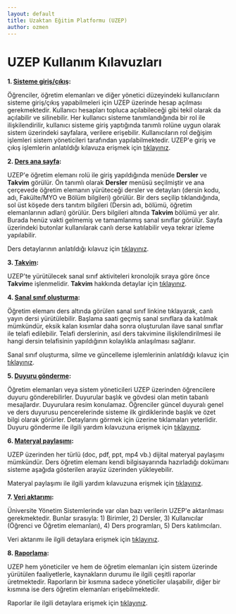 ```yaml
---
layout: default
title: Uzaktan Eğitim Platformu (UZEP)
author: ozmen
---
```


# UZEP Kullanım Kılavuzları

**1. [Sisteme giriş/çıkış](/uzepLogin.html):**

Öğrenciler, öğretim elemanları ve diğer yönetici düzeyindeki kullanıcıların sisteme giriş/çıkış yapabilmeleri için UZEP üzerinde hesap açılması gerekmektedir. Kullanıcı hesapları topluca açılabileceği gibi tekil olarak da açılabilir ve silinebilir. Her kullanıcı sisteme tanımlandığında bir rol ile ilişkilendirilir, kullanıcı sisteme giriş yaptığında tanımlı rolüne uygun olarak sistem üzerindeki sayfalara, verilere erişebilir. Kullanıcıların rol değişim işlemleri sistem yöneticileri tarafından yapılabilmektedir. UZEP'e giriş ve çıkış işlemlerin anlatıldığı kılavuza erişmek için <a href="/uzepLogin.html">tıklayınız</a>.

**2. [Ders ana sayfa](/anasayfa.html):**

UZEP'e öğretim elemanı rolü ile giriş yapıldığında menüde **Dersler** ve **Takvim** görülür. Ön tanımlı olarak **Dersler** menüsü seçilmiştir ve ana çerçevede öğretim elemanın yürüteceği dersler ve detayları (dersin kodu, adı, Fakülte/MYO ve Bölüm bilgileri) görülür. Bir ders seçilip tıklandığında, sol üst köşede ders tanıtım bilgileri (Dersin adı, bölümü, öğretim elemanlarının adları) görülür. Ders bilgileri altında **Takvim** bölümü yer alır. Burada henüz vakti gelmemiş ve tamamlanmış sanal sınıflar görülür. Sayfa üzerindeki butonlar kullanılarak canlı derse katılabilir veya tekrar izleme yapılabilir.  

Ders detaylarının anlatıldığı kılavuz için <a href="/anasayfa.html">tıklayınız</a>.


**3. [Takvim](/takvim.html):**

UZEP'te yürütülecek sanal sınıf aktiviteleri kronolojik sıraya göre önce **Takvim**e işlenmelidir. **Takvim** hakkında detaylar için <a href="/takvim.html">tıklayınız</a>.

**4. [Sanal sınıf oluşturma](/uzepSanalSinif.html):**

Öğretim elemanı ders altında görülen sanal sınıf linkine tıklayarak, canlı yayın dersi yürütülebilir. Başlama saati geçmiş sanal sınıflara da katılmak mümkündür, eksik kalan kısımlar daha sonra oluşturulan ilave sanal sınıflar ile telafi edilebilir. Telafi derslerinin, asıl ders takvimine ilişkilendirilmesi ile hangi dersin telafisinin yapıldığının kolaylıkla anlaşılması sağlanır.

Sanal sınıf oluşturma, silme ve güncelleme işlemlerinin anlatıldığı kılavuz için <a href="/uzepSanalSinif.html">tıklayınız</a>.

**5. [Duyuru gönderme](/uzepDuyuru.html):**

Öğretim elemanları veya sistem yöneticileri UZEP üzerinden öğrencilere duyuru gönderebilirler. Duyurular başlık ve gövdesi olan metin tabanlı mesajlardır. Duyurulara resim konulamaz. Öğrenciler güncel duyuralı genel ve ders duyurusu pencerelerinde sisteme ilk girdiklerinde başlık ve özet bilgi olarak görürler. Detaylarını görmek için üzerine tıklamaları yeterlidir. Duyuru gönderme ile ilgili yardım kılavuzuna erişmek için <a href="/uzepDuyuru.html">tıklayınız</a>.

**6. [Materyal paylaşımı](/uzepMateryal.html):**

UZEP üzerinden her türlü (doc, pdf, ppt, mp4 vb.) dijital materyal paylaşımı mümkündür. Ders öğretim elemanı kendi bilgisayarında hazırladığı dokümanı sisteme aşağıda gösterilen arayüz üzerinden yükleyebilir. 

Materyal paylaşımı ile ilgili yardım kılavuzuna erişmek için <a href="/uzepMateryal.html">tıklayınız</a>.

**7. [Veri aktarımı](/veriAktarim.html):**

Üniversite Yönetim Sistemlerinde var olan bazı verilerin UZEP'e aktarılması gerekmektedir. Bunlar sırasıyla: 1) Birimler, 2) Dersler, 3) Kullanıcılar (Öğrenci ve Öğretim elemanları), 4) Ders programları, 5) Ders katılımcıları.

Veri aktarımı ile ilgili detaylara erişmek için <a href="/veriAktarim.html">tıklayınız</a>.

**8. [Raporlama](/rapor.html):**

UZEP hem yöneticiler ve hem de öğretim elemanları için sistem üzerinde yürütülen faaliyetlerle, kaynakların durumu ile ilgili çeşitli raporlar üretmektedir. Raporların bir kısmına sadece yöneticiler ulaşabilir, diğer bir kısmına ise ders öğretim elemanları erişebilmektedir.

Raporlar ile ilgili detaylara erişmek için <a href="/rapor.html">tıklayınız</a>.
